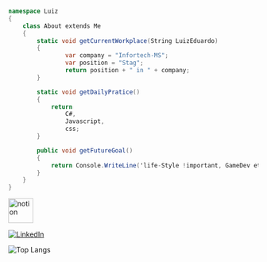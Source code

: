 ```c#

namespace Luiz
{
    class About extends Me
    {
        static void getCurrentWorkplace(String LuizEduardo)
        {
                var company = "Infortech-MS";
                var position = "Stag";
                return position + " in " + company;
        }

        static void getDailyPratice()
        {   
            return
                C#,
                Javascript,
                css;
        }

        public void getFutureGoal()
        {
            return Console.WriteLine('life-Style !important, GameDev etc');
        }
    }
}
```
<a href="https://dandy-zephyr-8b8.notion.site/Programa-o-8ccded93336a4217bd52914f1a750845"> <img width="50px" src ="https://img.icons8.com/nolan/344/notion.png" alt="notion"></a>  

<a href="https://www.linkedin.com/in/luiz-eduardo-domingues-634156214/"><img src="https://img.shields.io/badge/LinkedIn--_.svg?style=social&logo=linkedin" alt="LinkedIn"></a>
    
![Top Langs](https://github-readme-stats.vercel.app/api/top-langs/?username=hit25082000&layout=compact&title_color=007bff&text_color=e7e7e7&icon_color=007bff&bg_color=171c28)


